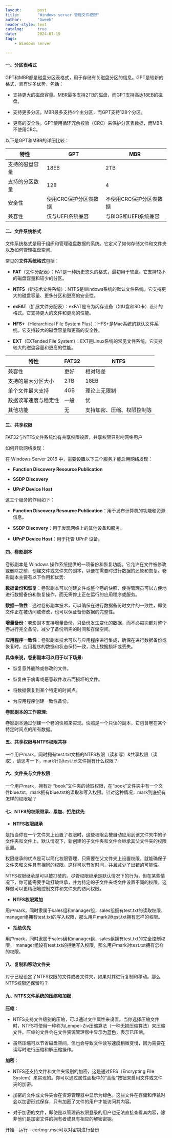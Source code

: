 ```yaml
---
layout:       post
title:        "Windows server 管理文件权限"
author:       "Gweek"
header-style: text
catalog:      true
date:         2024-07-15
tags:
    - Windows server

---
```


#### **一、分区表格式**

GPT和MBR都是磁盘分区表格式，用于存储有关磁盘分区的信息。GPT是较新的格式，具有许多优势，包括：

- 支持更大的磁盘容量。MBR最多支持2TB的磁盘，而GPT支持高达18EB的磁盘。

- 支持更多分区。MBR最多支持4个主分区，而GPT支持128个分区。

- 更高的安全性。GPT使用循环冗余校验（CRC）来保护分区表数据，而MBR不使用CRC。

以下是GPT和MBR的详细比较：

| **特性**       | **GPT**               | **MBR**                 |
| -------------- | --------------------- | ----------------------- |
| 支持的磁盘容量 | 18EB                  | 2TB                     |
| 支持的分区数量 | 128                   | 4                       |
| 安全性         | 使用CRC保护分区表数据 | 不使用CRC保护分区表数据 |
| 兼容性         | 仅与UEFI系统兼容      | 与BIOS和UEFI系统兼容    |

#### **二、文件系统格式**

文件系统格式是用于组织和管理磁盘数据的系统。它定义了如何存储文件和文件夹以及如何管理磁盘空间。

常见的**文件系统格式**包括：

- **FAT**（文件分配表）：FAT是一种历史悠久的格式，最初用于软盘。它支持较小的磁盘容量和较少的分区。

- **NTFS**（新技术文件系统）：NTFS是Windows系统的默认文件系统。它支持更大的磁盘容量、更多分区和更高的安全性。

- **exFAT**（扩展文件分配表）：exFAT是专为闪存设备（如U盘和SD卡）设计的格式。它支持更大的文件和更高的性能。

- **HFS+**（Hierarchical File System Plus）：HFS+是Mac系统的默认文件系统。它支持较大的磁盘容量和更高的安全性。

- **EXT**（EXTended File System）：EXT是Linux系统的常见文件系统。它支持较大的磁盘容量和更高的性能。

| **特性**             | **FAT32** | **NTFS**                   |
| -------------------- | --------- | -------------------------- |
| 兼容性               | 更好      | 相对较差                   |
| 支持的最大分区大小   | 2TB       | 18EB                       |
| 单个文件最大支持     | 4GB       | 理论上无限制               |
| 数据读写速度与稳定性 | 一般      | 优                         |
| 其他功能             | 无        | 支持加密、压缩、权限控制等 |

#### **三、共享权限**

FAT32与NTFS文件系统均有共享权限设置，共享权限只影响网络用户

如何开启网络发现：

在 Windows Server 2016 中，需要设置以下三个服务才能启用网络发现：

- **Function Discovery Resource Publication**

- **SSDP Discovery**

- **UPnP Device Host**

这三个服务的作用如下：

- **Function Discovery Resource Publication**：用于发布计算机的功能和资源信息。

- **SSDP Discovery**：用于发现网络上的其他设备和服务。

- **UPnP Device Host**：用于托管 UPnP 设备。

#### **四、卷影副本**

卷影副本是 Windows 操作系统提供的一项备份和恢复功能。它允许在文件被修改或删除之前，创建文件或文件夹的副本，以便在需要时进行数据的还原和恢复。卷影副本主要有以下作用和优势:

**数据备份和恢复**：卷影副本可以创建文件或整个卷的快照，使得管理员可以方便地进行数据备份和恢复操作，而无需停止正在运行的应用程序或服务。

**数据一致性**：通过卷影副本技术，可以确保在进行数据备份时文件的一致性，即使文件正在被访问或修改，也可以保证备份数据的完整性。

**增量备份**：卷影副本支持增量备份，只备份发生变化的数据，而不必每次都对整个卷进行完全备份，减少了备份所需的时间和存储空间。

**应用程序一致性**：卷影副本技术可以与应用程序进行集成，确保在进行数据备份或恢复时，应用程序的数据和状态保持一致，防止数据损坏或丢失。

**具体来说，卷影副本可以用于以下场景:**

- 恢复意外删除或修改的文件。

- 恢复由于病毒或恶意软件攻击而损坏的文件。

- 将数据恢复到某个特定的时间点。

- 为应用程序创建一致性备份。

**卷影副本的工作原理:**

卷影副本通过创建一个卷的快照来实现。快照是一个只读的副本，它包含卷在某个特定时间点的所有数据。

#### 五、共享权限与NTFS权限共存

一个用户mark，同时拥有test.txt文档的NTFS权限（读和写）&共享权限（读取），请思考一下，mark针对test.txt文件拥有什么权限？

 

#### 六、文件夹与文件权限

一个用户mark，拥有对 “book”文件夹的读取权限，在“book”文件夹中有一个文件blue.txt，mark拥有blue.txt的读取和写入权限。针对这种情况，mark到底拥有怎样的权限呢？

 

#### 七、NTFS的权限继承、累加、拒绝优先

- **NTFS权限继承**

是指当你在一个文件夹上设置了权限时，这些权限会被自动应用到该文件夹中的子文件夹和文件上。默认情况下，新创建的子文件夹和文件会继承其父文件夹的权限设置。

权限继承的优点是可以简化权限管理，只需要在父文件夹上设置权限，就能确保子文件夹和文件具有相同的权限。这样可以节省时间，并且减少了出错的可能性。

NTFS权限继承是可以被打破的。尽管权限继承是默认情况下的行为，但在某些情况下，你可能需要手动打破继承，并为特定的子文件夹或文件设置不同的权限。这样做可以更精细地控制文件和文件夹的访问权限。

- **NTFS权限累加**

用户mark，同时隶属于sales组和manager组，sales组拥有test.txt的读取权限，manager组拥有test.txt的写入权限，那么用户mark对test.txt拥有怎样的权限。

- **拒绝优先**

用户mark，同时隶属于sales组和manager组，sales组拥有test.txt的完全控制权限， manager组设有test.txt的拒绝写入权限，那么用户mark对test.txt拥有怎样的权限。

#### 八、复制和移动文件夹

对于已经设定了NTFS权限的文件或者文件夹，如果对其进行复制和移动。那么NTFS权限还保留吗？

#### 九、NTFS文件系统的压缩和加密

**压缩**：

- NTFS支持文件级别的压缩，可以通过文件属性来设置。当你选择压缩文件时，NTFS将使用一种称为Lempel-Ziv压缩算法（一种无损压缩算法）来压缩文件。压缩的文件会在文件资源管理器中显示为蓝色，表示已压缩。

- 虽然压缩可以节省磁盘空间，但也会导致文件读写速度稍微变慢，因为需要在读写时进行压缩和解压缩操作。

**加密**：

- NTFS还支持文件和文件夹级别的加密，这是通过EFS（Encrypting File System）来实现的。你可以通过属性面板中的“高级”按钮来启用文件或文件夹的加密。

- 加密的文件或文件夹会在资源管理器中显示为绿色。这些文件在存储和传输时会以加密形式保存，只有加密了文件的用户才能访问其内容。

- 对于加密的文件，即使是以管理员权限登录的用户也无法直接查看其内容，除非他们是加密文件的拥有者或具有相应的解密密钥。

开始—运行—certmgr.msc可以对密钥进行备份
